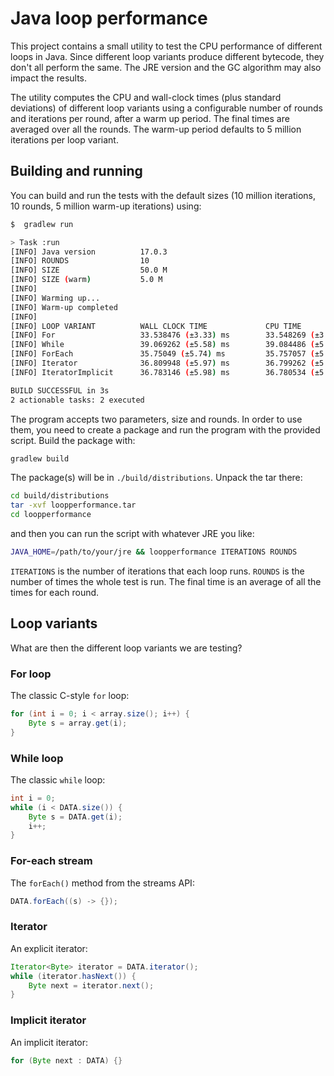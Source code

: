 # Java loop performance

This project contains a small utility to test the CPU performance of different loops in Java.
Since different loop variants produce different bytecode, they don't all perform the same. The JRE version and the GC algorithm may also impact the results.

The utility computes the CPU and wall-clock times (plus standard deviations) of different loop variants using a configurable number of rounds and iterations per round, after a warm up period. The final times are averaged over all the rounds. The warm-up period defaults to 5 million iterations per loop variant.

## Building and running

You can build and run the tests with the default sizes (10 million iterations, 10 rounds, 5 million warm-up iterations) using:

``` bash
$  gradlew run

> Task :run
[INFO] Java version          17.0.3
[INFO] ROUNDS                10
[INFO] SIZE                  50.0 M
[INFO] SIZE (warm)           5.0 M
[INFO]
[INFO] Warming up...
[INFO] Warm-up completed
[INFO]
[INFO] LOOP VARIANT          WALL CLOCK TIME             CPU TIME
[INFO] For                   33.538476 (±3.33) ms        33.548269 (±3.33) ms
[INFO] While                 39.069262 (±5.58) ms        39.084486 (±5.58) ms
[INFO] ForEach               35.75049 (±5.74) ms         35.757057 (±5.74) ms
[INFO] Iterator              36.809948 (±5.97) ms        36.799262 (±5.97) ms
[INFO] IteratorImplicit      36.783146 (±5.98) ms        36.780534 (±5.98) ms

BUILD SUCCESSFUL in 3s
2 actionable tasks: 2 executed
```

The program accepts two parameters, size and rounds. In order to use them, you need to create a package and run the program with the provided script. Build the package with:

``` bash
gradlew build
```

The package(s) will be in `./build/distributions`. Unpack the tar there:

``` bash
cd build/distributions
tar -xvf loopperformance.tar
cd loopperformance
```

and then you can run the script with whatever JRE you like:

``` bash
JAVA_HOME=/path/to/your/jre && loopperformance ITERATIONS ROUNDS
```

`ITERATIONS` is the number of iterations that each loop runs. `ROUNDS` is the number of times the whole test is run. The final time is an average of all the times for each round.

## Loop variants

What are then the different loop variants we are testing?

### For loop

The classic C-style `for` loop:

``` java
for (int i = 0; i < array.size(); i++) {
    Byte s = array.get(i);
}
```

### While loop

The classic `while` loop:

``` java
int i = 0;
while (i < DATA.size()) {
    Byte s = DATA.get(i);
    i++;
}
```

### For-each stream

The `forEach()` method from the streams API:

``` java
DATA.forEach((s) -> {});
```

### Iterator

An explicit iterator:

``` java
Iterator<Byte> iterator = DATA.iterator();
while (iterator.hasNext()) {
    Byte next = iterator.next();
}
```

### Implicit iterator

An implicit iterator:

``` java
for (Byte next : DATA) {}
```
